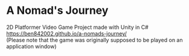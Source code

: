 # A Nomad's Journey
2D Platformer Video Game Project made with Unity in C#  
https://ben842002.github.io/a-nomads-journey/  
(Please note that the game was originally supposed to be played on an application window)
